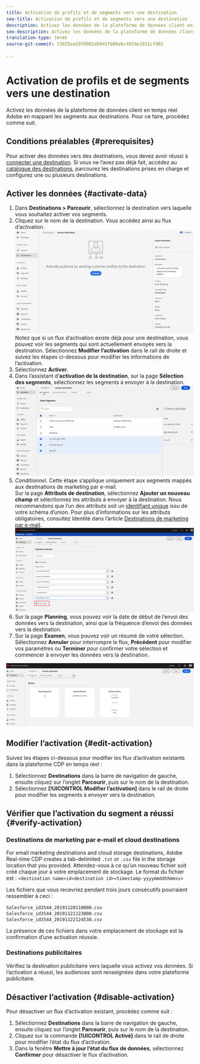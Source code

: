 ```yaml
---
title: Activation de profils et de segments vers une destination
seo-title: Activation de profils et de segments vers une destination
description: Activez les données de la plateforme de données client en temps réel Adobe en mappant les segments aux destinations. Pour ce faire, procédez comme suit.
seo-description: Activez les données de la plateforme de données client en temps réel Adobe en mappant les segments aux destinations. Pour ce faire, procédez comme suit.
translation-type: tm+mt
source-git-commit: 73925aa59f9981d8945fb0be6c4924e1831cf902

---
```



# Activation de profils et de segments vers une destination

Activez les données de la plateforme de données client en temps réel Adobe en mappant les segments aux destinations. Pour ce faire, procédez comme suit.

## Conditions préalables {#prerequisites}

Pour activer des données vers des destinations, vous devez avoir réussi à [connecter une destination](/help/rtcdp/destinations/assets/connect-destination.png). Si vous ne l’avez pas déjà fait, accédez au [catalogue des destinations](/help/rtcdp/destinations/destinations-catalog.md), parcourez les destinations prises en charge et configurez une ou plusieurs destinations.

## Activer les données {#activate-data}

1. Dans **Destinations > Parcourir**, sélectionnez la destination vers laquelle vous souhaitez activer vos segments.
2. Cliquez sur le nom de la destination. Vous accédez ainsi au flux d’activation.
   ![activate-flow](/help/rtcdp/destinations/assets/activate-flow.png)
Notez que si un flux d’activation existe déjà pour une destination, vous pouvez voir les segments qui sont actuellement envoyés vers la destination. Sélectionnez **Modifier l’activation** dans le rail de droite et suivez les étapes ci-dessous pour modifier les informations de l’activation.
3. Sélectionnez **Activer**.
4. Dans l’assistant d’**activation de la destination**, sur la page **Sélection des segments**, sélectionnez les segments à envoyer à la destination.
   ![segments-to-destination](/help/rtcdp/destinations/assets/select-segments.png)
5. *Conditionnel*. Cette étape s’applique uniquement aux segments mappés aux destinations de marketing par e-mail. <br> Sur la page **Attributs de destination**, sélectionnez **Ajouter un nouveau champ** et sélectionnez les attributs à envoyer à la destination.
Nous recommandons que l’un des attributs soit un [identifiant unique](/help/rtcdp/destinations/email-marketing-destinations.md#identity) issu de votre schéma d’union. Pour plus d’informations sur les attributs obligatoires, consultez Identité dans l’article [Destinations de marketing par e-mail](/help/rtcdp/destinations/email-marketing-destinations.md#identity).
   ![destination-attributes](/help/rtcdp/destinations/assets/destination-attributes.png)
6. Sur la page **Planning**, vous pouvez voir la date de début de l’envoi des données vers la destination, ainsi que la fréquence d’envoi des données vers la destination.
7. Sur la page **Examen**, vous pouvez voir un résumé de votre sélection. Sélectionnez **Annuler** pour interrompre le flux, **Précédent** pour modifier vos paramètres ou **Terminer** pour confirmer votre sélection et commencer à envoyer les données vers la destination.

![confirm-selection](/help/rtcdp/destinations/assets/confirm-selection.png)

## Modifier l’activation {#edit-activation}

Suivez les étapes ci-dessous pour modifier les flux d’activation existants dans la plateforme CDP en temps réel :

1. Sélectionnez **Destinations** dans la barre de navigation de gauche, ensuite cliquez sur l’onglet **Parcourir**, puis sur le nom de la destination.
2. Sélectionnez **[!UICONTROL Modifier l’activation]** dans le rail de droite pour modifier les segments à envoyer vers la destination.

## Vérifier que l’activation du segment a réussi {#verify-activation}

### Destinations de marketing par e-mail et cloud  destinations 

For email marketing destinations and cloud storage destinations, Adobe Real-time CDP creates a tab-delimited `.txt` or `.csv` file in the storage location that you provided. Attendez-vous à ce qu’un nouveau fichier soit créé chaque jour à votre emplacement de stockage. Le format du fichier est :
`<destination name>id<destination id><timestamp-yyyymmddhhmmss>`

Les fichiers que vous recevriez pendant trois jours consécutifs pourraient ressembler à ceci :

```
Salesforce_id3544_20191120110000.csv
Salesforce_id3544_20191121123000.csv
Salesforce_id3544_20191122124530.csv
```

La présence de ces fichiers dans votre emplacement de stockage est la confirmation d’une activation réussie.

### Destinations publicitaires

Vérifiez la destination publicitaire vers laquelle vous activez vos données. Si l’activation a réussi, les audiences sont renseignées dans votre plateforme publicitaire.

## Désactiver l’activation {#disable-activation}

Pour désactiver un flux d’activation existant, procédez comme suit :

1. Sélectionnez **Destinations** dans la barre de navigation de gauche, ensuite cliquez sur l’onglet **Parcourir**, puis sur le nom de la destination.
2. Cliquez sur la commande **[!UICONTROL Activé]** dans le rail de droite pour modifier l’état du flux d’activation.
3. Dans la fenêtre **Mettre à jour l’état du flux de données**, sélectionnez **Confirmer** pour désactiver le flux d’activation.


